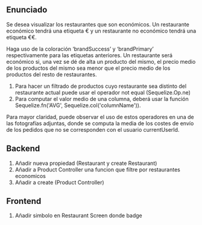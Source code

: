 ## Enunciado
Se desea visualizar los restaurantes que son económicos. Un restaurante económico tendrá una etiqueta € y un restaurante no económico tendrá una etiqueta €€.

Haga uso de la coloración ‘brandSuccess’ y ‘brandPrimary’ respectivamente para las etiquetas anteriores. Un restaurante será económico si, una vez se dé de alta un producto del mismo, el precio medio de los productos del mismo sea menor que el precio medio de los productos del resto de restaurantes.
1. Para hacer un filtrado de productos cuyo restaurante sea distinto del restaurante actual puede usar el operador not equal (Sequelize.Op.ne)
2. Para computar el valor medio de una columna, deberá usar la función Sequelize.fn('AVG', Sequelize.col('columnName')).

Para mayor claridad, puede observar el uso de estos operadores en una de las fotografías adjuntas, donde se computa la media de los costes de envío de los pedidos que no se corresponden con el usuario currentUserId.

## Backend

1. Añadir nueva propiedad (Restaurant y create Restaurant)
2. Añadir a Product Controller una funcion que filtre por restaurantes economicos
3. Añadir a create (Product Controller)

## Frontend

1. Añadir simbolo en Restaurant Screen donde badge

